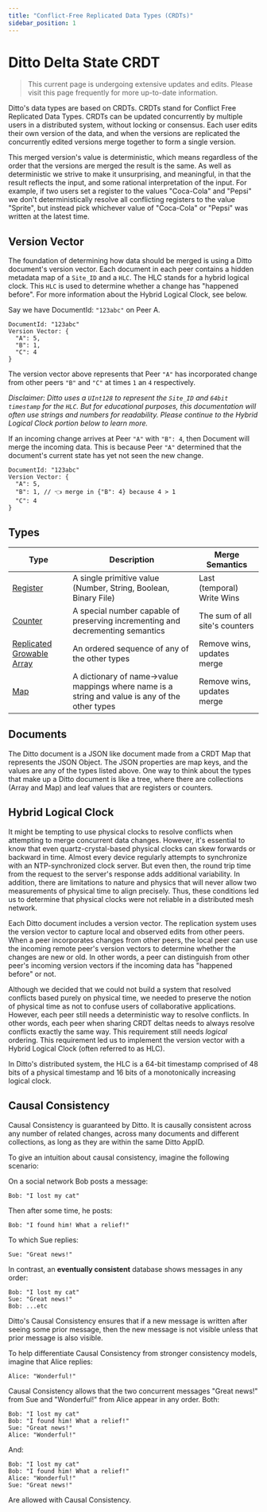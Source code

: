 ```yaml
---
title: "Conflict-Free Replicated Data Types (CRDTs)"
sidebar_position: 1
---
```


# Ditto Delta State CRDT

> This current page is undergoing extensive updates and edits. Please visit this page frequently for more up-to-date information. 

Ditto's data types are based on CRDTs. CRDTs stand for Conflict Free Replicated Data Types.
CRDTs can be updated concurrently by multiple users in a distributed system, without locking or
consensus. Each user edits their own version of the data, and when the versions
are replicated the concurrently edited versions merge together to form a single
version.

This merged version's value is deterministic, which means regardless of the
order that the versions are merged the result is the same. As well as
deterministic we strive to make it unsurprising, and meaningful, in that the
result reflects the input, and some rational interpretation of the input. For
example, if two users set a register to the values "Coca-Cola" and "Pepsi" we
don't deterministically resolve all conflicting registers to the value "Sprite",
but instead pick whichever value of "Coca-Cola" or "Pepsi" was written at the
latest time.

## Version Vector

The foundation of determining how data should be merged is using a Ditto document's version vector. 
Each document in each peer contains a hidden metadata map of a `Site_ID` and a `HLC`. The HLC stands for a 
hybrid logical clock. This `HLC` is used to determine whether a change has "happened before". 
For more information about the Hybrid Logical Clock, see below.

Say we have DocumentId: `"123abc"` on Peer A. 

```
DocumentId: "123abc"
Version Vector: {
  "A": 5,
  "B": 1,
  "C": 4
}
```

The version vector above represents that Peer `"A"` has incorporated change from other peers `"B"` and `"C"` at times `1` an `4` respectively.

_Disclaimer: Ditto uses a `UInt128` to represent the `Site_ID` and `64bit timestamp` for the `HLC`. But for educational purposes, 
this documentation will often use strings and numbers for readability. Please continue to the Hybrid Logical Clock portion below to learn more._

If an incoming change arrives at Peer `"A"` with `"B": 4`, then Document will merge the incoming data. This is because Peer `"A"` determined that the document's current state has yet not seen the new change. 


```
DocumentId: "123abc"
Version Vector: {
  "A": 5,
  "B": 1, // 👈 merge in {"B": 4} because 4 > 1
  "C": 4
}
```


## Types


| Type        | Description                                                                | Merge Semantics                |
| ----------- | -----------                                                                | ---                            |
| [Register](../datamodel/register)    | A single primitive value (Number, String, Boolean, Binary File)            | Last (temporal) Write Wins     |
| [Counter](../datamodel/counter)     | A special number capable of preserving incrementing and decrementing semantics | The sum of all site's counters |
| [Replicated Growable Array](../datamodel/array)       | An ordered sequence of any of the other types                              | Remove wins, updates merge     |
| [Map](../datamodel/map)         | A dictionary of name->value mappings where name is a string and value is any of the other types | Remove wins, updates merge     |

## Documents 

The Ditto document is a JSON like document made from a CRDT Map that represents
the JSON Object. The JSON properties are map keys, and the values are any of the
types listed above. One way to think about the types that make up a Ditto
document is like a tree, where there are collections (Array and Map) and leaf
values that are registers or counters.


## Hybrid Logical Clock

It might be tempting to use physical clocks to resolve conflicts when attempting to merge concurrent data changes. However, it's essential to know that even quartz-crystal-based physical clocks can skew forwards or backward in time. Almost every device regularly attempts to synchronize with an NTP-synchronized clock server. But even then, the round trip time from the request to the server's response adds additional variability. In addition, there are limitations to nature and physics that will never allow two measurements of physical time to align precisely. Thus, these conditions led us to determine that physical clocks were not reliable in a distributed mesh network. 

Each Ditto document includes a version vector. The replication system uses the version vector to capture local and observed edits from other peers. When a peer incorporates changes from other peers, the local peer can use the incoming remote peer's version vectors to determine whether the changes are new or old. In other words, a peer can distinguish from other peer's incoming version vectors if the incoming data has "happened before" or not.

Although we decided that we could not build a system that resolved conflicts based purely on physical time, we needed to preserve the notion of physical time as not to confuse users of collaborative applications. However, each peer still needs a deterministic way to resolve conflicts. In other words, each peer when sharing CRDT deltas needs to always resolve conflicts exactly the same way. This requirement still needs _logical_ ordering. This requirement led us to implement the version vector with a Hybrid Logical Clock (often referred to as HLC).

In Ditto's distributed system, the HLC is a 64-bit timestamp comprised of 48 bits of a physical timestamp and 16 bits of a monotonically increasing logical clock. 

## Causal Consistency

Causal Consistency is guaranteed by Ditto. It is causally consistent across any number of related
changes, across many documents and different collections, as long as they are
within the same Ditto AppID. 

To give an intuition about causal consistency,
imagine the following scenario:

On a social network Bob posts a message:

    Bob: "I lost my cat"

Then after some time, he posts:

    Bob: "I found him! What a relief!"

To which Sue replies:

    Sue: "Great news!"

In contrast, an **eventually consistent** database shows messages in any order:

    Bob: "I lost my cat"
    Sue: "Great news!"
    Bob: ...etc

Ditto's Causal Consistency ensures that if a new message is written after seeing some
prior message, then the new message is not visible unless that prior message is
also visible.

To help differentiate Causal Consistency from stronger consistency models, imagine that Alice replies:

    Alice: "Wonderful!"

Causal Consistency allows that the two concurrent messages "Great news!" from
Sue and "Wonderful!" from Alice appear in any order. Both:

    Bob: "I lost my cat"
    Bob: "I found him! What a relief!"
    Sue: "Great news!"
    Alice: "Wonderful!"

And:

    Bob: "I lost my cat"
    Bob: "I found him! What a relief!"
    Alice: "Wonderful!"
    Sue: "Great news!"

Are allowed with Causal Consistency.
